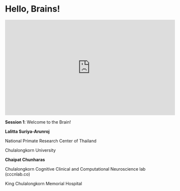 # Hello, Brains!

<iframe width="560" height="315" src="https://www.youtube.com/embed/kk3OFeGYAzA" title="YouTube video player" frameborder="0" allow="accelerometer; autoplay; clipboard-write; encrypted-media; gyroscope; picture-in-picture; web-share" allowfullscreen></iframe>

**Session 1**: Welcome to the Brain!

**Lalitta Suriya-Arunroj**

National Primate Research Center of Thailand

Chulalongkorn University

**Chaipat Chunharas**

Chulalongkorn Cognitive Clinical and Computational Neuroscience lab (cccnlab.co)

King Chulalongkorn Memorial Hospital


